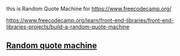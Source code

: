 this is Random Quote Machine for https://www.freecodecamp.org/

https://www.freecodecamp.org/learn/front-end-libraries/front-end-libraries-projects/build-a-random-quote-machine

## [Random quote machine](https://rego467.github.io/random-machine/)